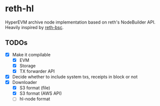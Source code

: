 # reth-hl

HyperEVM archive node implementation based on reth's NodeBuilder API.
Heavily inspired by [reth-bsc](https://github.com/loocapro/reth-bsc).

## TODOs

- [x] Make it compilable
  - [x] EVM
  - [x] Storage
  - [x] TX forwarder API
- [x] Decide whether to include system txs, receipts in block or not
- [x] Downloader
  - [x] S3 format (file)
  - [x] S3 format (AWS API)
  - [ ] hl-node format
